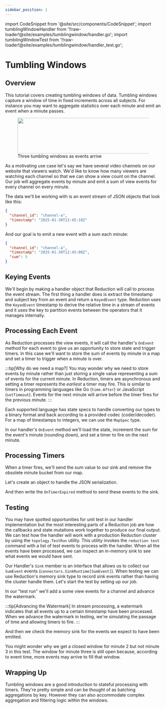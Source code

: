 ```yaml
---
sidebar_position: 1
---
```


import CodeSnippet from '@site/src/components/CodeSnippet';
import tumblingWindowHandler from '!!raw-loader!@site/examples/tumblingwindow/handler.go';
import tumblingWindowTest from '!!raw-loader!@site/examples/tumblingwindow/handler_test.go';

# Tumbling Windows

## Overview

This tutorial covers creating tumbling windows of data. Tumbling windows capture
a window of time in fixed increments across all subjects. For instance you
may want to aggregate statistics over each minute and emit an event when a
minute passes.

<p>
  <figure class="inline-block">
    <img src="/img/tumbling-windows.png" width="536.5" height="115.5"/>
    <figcaption class="italic text-center">Three tumbling windows as events arrive</figcaption>
  </figure>
</p>

As a motivating use case let's say we have several video channels on our website
that viewers watch. We'd like to know how many viewers are watching each channel
so that we can show a view count on the channel. Our job will aggregate events
by minute and emit a sum of view events for every channel on every minute.

The data we'll be working with is an event stream of JSON objects that look like
this:

```json
{
  "channel_id": "channel-a",
  "timestamp": "2025-01-30T12:45:10Z"
}
```

And our goal is to emit a new event with a sum each minute:

```json
{
  "channel_id": "channel-a",
  "timestamp": "2025-01-30T12:45:00Z",
  "sum": 5
}
```

## Keying Events

We'll begin by making a handler object that Reduction will call to process the
event stream. The first thing a handler does is extract the timestamp and
subject key from an event and return a `KeyedEvent` type. Reduction uses the
`KeyedEvent` timestamp to derive the relative time in a stream of events and it
uses the key to partition events between the operators that it manages
internally.

<CodeSnippet language="go" code={tumblingWindowHandler} marker="key-event" />

## Processing Each Event

As Reduction processes the view events, it will call the handler's `OnEvent`
method for each event to give us an opportunity to store state and trigger
timers. In this case we'll want to store the sum of events by minute in a map
and set a timer to trigger when a minute is over.

:::tip[Why do we need a map?]
You may wonder why we need to store events by minute rather than just storing a
single value representing a sum of events for the current minute. In Reduction,
timers are asynchronous and setting a timer represents the _earliest_ a timer
may fire. This is similar to timers in programming languages like Go
(`time.After`) or JavaScript (`setTimeout`). Events for the next minute will
arrive before the timer fires for the previous minute.
:::

Each supported language has state specs to handle converting our types to a
binary format and back according to a provided codec (coder/decoder). For a map
of timestamps to integers, we can use the `MapSpec` type.

<CodeSnippet language="go" code={tumblingWindowHandler} marker="handler" />

In our handler's `OnEvent` method we'll load the state, increment
the sum for the event's minute (rounding down), and set a timer
to fire on the next minute.

<CodeSnippet language="go" code={tumblingWindowHandler} marker="on-event" />

## Processing Timers

When a timer fires, we'll send the sum value to our sink and remove the obsolete
minute bucket from our map.

Let's create an object to handle the JSON serialization.

<CodeSnippet language="go" code={tumblingWindowHandler} marker="sum-event" />

And then write the `OnTimerExpired` method to send these events to the sink.

<CodeSnippet language="go" code={tumblingWindowHandler} marker="on-timer" />

## Testing

You may have spotted opportunities for unit test in our handler implementation
but the most interesting parts of a Reduction job are how the callbacks and
state mutations work together to produce our final output. We can test how the
handler will work with a production Reduction cluster by using the
`topology.TestRun` utility. This utility invokes the `reduction test` command
with a list of test events to process with the handler. When all the events have
been processed, we can inspect an in-memory sink to see what events we would
have sent.

Our Handler's `Sink` member is an interface that allows us to collect our
`SumEvent` events (`connectors.SinkRuntime[SumEvent]`). When testing we can use
Reduction's memory sink type to record sink events rather than having the
cluster handle them. Let's start the test by setting up our job.

<CodeSnippet language="go" code={tumblingWindowTest} marker="job-setup" />

In our "test run" we'll add a some view events for a channel and advance the
watermark.

<CodeSnippet language="go" code={tumblingWindowTest} marker="test-run" />

:::tip[Advancing the Watermark]
In stream processing, a watermark indicates that all events up to a certain
timestamp have been processed. When we advance the watermark in testing, we're
simulating the passage of time and allowing timers to fire.
:::

And then we check the memory sink for the events we expect to have been emitted.

<CodeSnippet language="go" code={tumblingWindowTest} marker="assert" />

You might wonder why we get a closed window for minute 2 but not minute 3 in
this test. The window for minute three is still open because, according to event
time, more events may arrive to fill that window.

## Wrapping Up

Tumbling windows are a good introduction to stateful processing with timers.
They're pretty simple and can be thought of as batching aggregations by key.
However they can also accommodate complex aggregation and filtering logic within
the windows.
